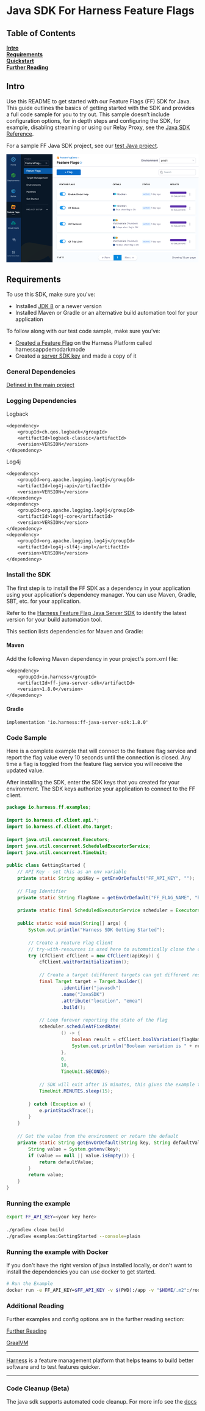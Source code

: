 Java SDK For Harness Feature Flags
========================

## Table of Contents
**[Intro](#Intro)**<br>
**[Requirements](#Requirements)**<br>
**[Quickstart](#Quickstart)**<br>
**[Further Reading](docs/further_reading.md)**<br>


## Intro

Use this README to get started with our Feature Flags (FF) SDK for Java. This guide outlines the basics of getting started with the SDK and provides a full code sample for you to try out.
This sample doesn’t include configuration options, for in depth steps and configuring the SDK, for example, disabling streaming or using our Relay Proxy, see the  [Java SDK Reference](https://ngdocs.harness.io/article/i7et9ebkst-integrate-feature-flag-with-java-sdk).

For a sample FF Java SDK project, see our [test Java project](https://github.com/harness/ff-java-server-sdk/blob/main/examples/src/main/java/io/harness/ff/examples/GettingStarted.java).


![FeatureFlags](https://github.com/harness/ff-java-server-sdk/raw/main/docs/images/ff-gui.png)

## Requirements

To use this SDK, make sure you've:

- Installed [JDK 8](https://openjdk.java.net/install/) or a newer version<br>
- Installed Maven or Gradle or an alternative build automation tool for your application

To follow along with our test code sample, make sure you’ve:
- [Created a Feature Flag](https://ngdocs.harness.io/article/1j7pdkqh7j-create-a-feature-flag) on the Harness Platform called harnessappdemodarkmode
- Created a [server SDK key](https://ngdocs.harness.io/article/1j7pdkqh7j-create-a-feature-flag#step_3_create_an_sdk_key) and made a copy of it

### General Dependencies

[Defined in the main project](./pom.xml)

### Logging Dependencies

Logback
```pom
<dependency>
    <groupId>ch.qos.logback</groupId>
    <artifactId>logback-classic</artifactId>
    <version>VERSION</version>
</dependency>
```

Log4j
```pom
<dependency>
    <groupId>org.apache.logging.log4j</groupId>
    <artifactId>log4j-api</artifactId>
    <version>VERSION</version>
</dependency>
<dependency>
    <groupId>org.apache.logging.log4j</groupId>
    <artifactId>log4j-core</artifactId>
    <version>VERSION</version>
</dependency>
<dependency>
    <groupId>org.apache.logging.log4j</groupId>
    <artifactId>log4j-slf4j-impl</artifactId>
    <version>VERSION</version>
</dependency>
```

### Install the SDK

The first step is to install the FF SDK as a dependency in your application using your application's dependency manager. You can use Maven, Gradle, SBT, etc. for your application.

Refer to the [Harness Feature Flag Java Server SDK](https://mvnrepository.com/artifact/io.harness/ff-java-server-sdk) to identify the latest version for your build automation tool.

This section lists dependencies for Maven and Gradle:

#### Maven

Add the following Maven dependency in your project's pom.xml file:
```pom
<dependency>
    <groupId>io.harness</groupId>
    <artifactId>ff-java-server-sdk</artifactId>
    <version>1.8.0</version>
</dependency>
```

#### Gradle

```
implementation 'io.harness:ff-java-server-sdk:1.8.0'
```

### Code Sample
Here is a complete example that will connect to the feature flag service and report the flag value every 10 seconds until the connection is closed.
Any time a flag is toggled from the feature flag service you will receive the updated value.

After installing the SDK, enter the SDK keys that you created for your environment. The SDK keys authorize your application to connect to the FF client.

```java
package io.harness.ff.examples;

import io.harness.cf.client.api.*;
import io.harness.cf.client.dto.Target;

import java.util.concurrent.Executors;
import java.util.concurrent.ScheduledExecutorService;
import java.util.concurrent.TimeUnit;

public class GettingStarted {
    // API Key - set this as an env variable
    private static String apiKey = getEnvOrDefault("FF_API_KEY", "");

    // Flag Identifier
    private static String flagName = getEnvOrDefault("FF_FLAG_NAME", "harnessappdemodarkmode");

    private static final ScheduledExecutorService scheduler = Executors.newScheduledThreadPool(1);

    public static void main(String[] args) {
        System.out.println("Harness SDK Getting Started");

        // Create a Feature Flag Client
        // try-with-resources is used here to automatically close the client when this block is exited
        try (CfClient cfClient = new CfClient(apiKey)) {
            cfClient.waitForInitialization();

            // Create a target (different targets can get different results based on rules.  This includes a custom attribute 'location')
            final Target target = Target.builder()
                    .identifier("javasdk")
                    .name("JavaSDK")
                    .attribute("location", "emea")
                    .build();

            // Loop forever reporting the state of the flag
            scheduler.scheduleAtFixedRate(
                    () -> {
                        boolean result = cfClient.boolVariation(flagName, target, false);
                        System.out.println("Boolean variation is " + result);
                    },
                    0,
                    10,
                    TimeUnit.SECONDS);

            // SDK will exit after 15 minutes, this gives the example time to stream events
            TimeUnit.MINUTES.sleep(15);

        } catch (Exception e) {
            e.printStackTrace();
        }
    }

    // Get the value from the environment or return the default
    private static String getEnvOrDefault(String key, String defaultValue) {
        String value = System.getenv(key);
        if (value == null || value.isEmpty()) {
            return defaultValue;
        }
        return value;
    }
}
```

### Running the example

```bash
export FF_API_KEY=<your key here>

./gradlew clean build
./gradlew examples:GettingStarted --console=plain
```

### Running the example with Docker
If you don't have the right version of java installed locally, or don't want to install the dependencies you can
use docker to get started.

```bash
# Run the Example
docker run -e FF_API_KEY=$FF_API_KEY -v $(PWD):/app -v "$HOME/.m2":/root/.m2 -w /app gradle:8.5-jdk11 gradle clean build -xtest examples:GettingStarted --console=plain
```


### Additional Reading

Further examples and config options are in the further reading section:

[Further Reading](docs/further_reading.md)

[GraalVM](examples-graalvm-native/README.md)

-------------------------
[Harness](https://www.harness.io/) is a feature management platform that helps teams to build better software and to
test features quicker.

-------------------------

### Code Cleanup (Beta)
The java sdk supports automated code cleanup. For more info see the [docs](/examples/src/main/java/io/harness/ff/code_cleanup_examples/README.md)
